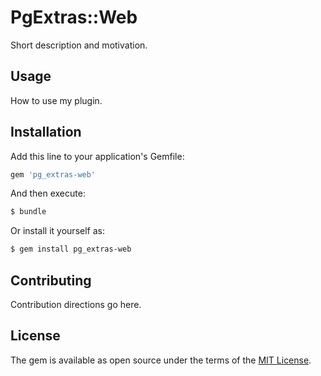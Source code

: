 # PgExtras::Web
Short description and motivation.

## Usage
How to use my plugin.

## Installation
Add this line to your application's Gemfile:

```ruby
gem 'pg_extras-web'
```

And then execute:
```bash
$ bundle
```

Or install it yourself as:
```bash
$ gem install pg_extras-web
```

## Contributing
Contribution directions go here.

## License
The gem is available as open source under the terms of the [MIT License](https://opensource.org/licenses/MIT).
